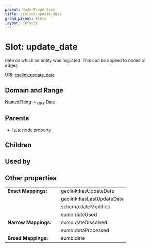 ```yaml
---
parent: Node Properties
title: csolink:update_date
grand_parent: Slots
layout: default
---
```


# Slot: update_date


date on which an entity was migrated. This can be applied to nodes or edges

URI: [csolink:update_date](https://w3id.org/csolink/vocab/update_date)

## Domain and Range

[NamedThing](NamedThing.md) ->  <sub>OPT</sub> [Date](types/Date.md)

## Parents

 *  is_a: [node property](node_property.md)

## Children


## Used by


## Other properties

|  |  |  |
| --- | --- | --- |
| **Exact Mappings:** | | geolink:hasUpdateDate |
|  | | geolink:hasLastUpdateDate |
|  | | schema:dateModified |
|  | | sumo:dateUsed |
| **Narrow Mappings:** | | sumo:dateDissolved |
|  | | sumo:dataProcessed |
| **Broad Mappings:** | | sumo:date |

